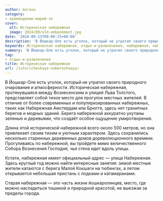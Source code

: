 ```yaml
---
author: morava
category:
- краеведение-марий-эл
cover:
  alt: Историческая набережная
  image: 2024/09/old-embankment.jpg
date: '2024-09-13T09:00:25+00:00'
description: 'В Йошкар-Оле есть уголок, который не утратил своего природного очарования и атмосферности. Историческая набережная, протянувшаяся между Вознесенским и...'
keywords: Историческая набережная, отдых-и-развлечения, набережная, набережной, место, берега, йошкар, оле, уголок, который, утратил, своего, природного, очарования, атмосферности, историческая, протянувшаяся
summary: 'В Йошкар-Оле есть уголок, который не утратил своего природного очарования и атмосферности. Историческая набережная, протянувшаяся между Вознесенским и...'
tag:
- отдых-и-развлечения
title: Историческая набережная
url: /istoricheskaya-naberezhnaya/
---
```


В Йошкар-Оле есть уголок, который не утратил своего природного очарования и атмосферности. Историческая набережная, протянувшаяся между Вознесенским и улицей Льва Толстого, представляет собой тихое место для прогулок местных жителей. В отличие от более современных и популяризированных набережных, таких как Набережная Амстердам или Брюгге, здесь нет гранитных берегов и модных зданий. Берега набережной аккуратно укутаны зеленью и деревьями, что создаёт особое ощущение умиротворения.

Длина этой исторической набережной всего около 500 метров, но она привлекает своим тихим и уютным характером. Здесь сохранились несколько старинных деревянных домов дореволюционного времени. Прогуливаясь по набережной, вы пройдете мимо величественного Собора Вознесения Господня, чья стена идет вдоль улицы.

Кстати, набережная имеет официальный адрес — улица Набережная. Здесь круглый год можно найти интересные занятия: зимой местные жители катаются с берега Малой Кокшаги на тюбингах, а летом открывается небольшая пристань с лодками и катамаранами.

Старая набережная — это часть жизни йошкаролинцев, место, где можно насладиться тишиной и природной красотой, не выезжая за пределы города.